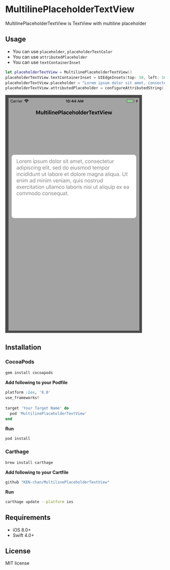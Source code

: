 # MultilinePlaceholderTextView
MultilinePlaceholderTextView is TextView with multiline placeholder

## Usage
- You can use `placeholder`, `placeholderTextColor`
- You can use `attributedPlaceholder`
- You can use `textContainerInset`

```swift
let placeholderTextView = MultilinePlaceholderTextView()
placeholderTextView.textContainerInset = UIEdgeInsets(top: 10, left: 10, bottom: 10, right: 10)
placeholderTextView.placeholder = "Lorem ipsum dolor sit amet, consectetur adipiscing elit, sed do eiusmod tempor incididunt ut labore et dolore magna aliqua. Ut enim ad minim veniam, quis nostrud exercitation ullamco laboris nisi ut aliquip ex ea commodo consequat."
placeholderTextView.attributedPlaceholder = configureAttributedString()
```
![result](https://github.com/KEN-chan/MultilinePlaceholderTextView/blob/media/medias/multiline-placeholder-textview.gif)

## Installation

### CocoaPods
```sh
gem install cocoapods
```

**Add following to your Podfile**

```rb
platform :ios, '8.0'
use_frameworks!

target 'Your Target Name' do
  pod 'MultilinePlaceholderTextView'
end
```

**Run**
```sh
pod install
```

### Carthage
```sh
brew install carthage
```

**Add following to your Cartfile**
```rb
github "KEN-chan/MultilinePlaceholderTextView"
```

**Run**
```sh
carthage update --platform ios
```

## Requirements
- iOS 8.0+
- Swift 4.0+

## License
MIT license
